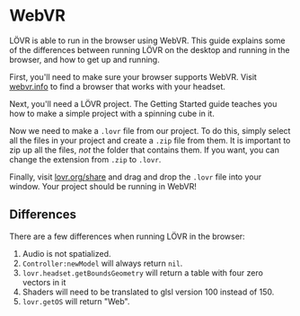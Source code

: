 <!--
category: guide
-->

WebVR
===

LÖVR is able to run in the browser using WebVR.  This guide explains some of the differences between
running LÖVR on the desktop and running in the browser, and how to get up and running.

First, you'll need to make sure your browser supports WebVR.  Visit [webvr.info](http://webvr.info)
to find a browser that works with your headset.

Next, you'll need a LÖVR project.  The <a data-key="Getting_Started">Getting Started</a> guide teaches
you how to make a simple project with a spinning cube in it.

Now we need to make a `.lovr` file from our project.  To do this, simply select all the files in
your project and create a `.zip` file from them.  It is important to zip up all the files, _not_ the
folder that contains them.  If you want, you can change the extension from `.zip` to `.lovr`.

Finally, visit [lovr.org/share](/share) and drag and drop the `.lovr` file into your window.  Your
project should be running in WebVR!

Differences
---

There are a few differences when running LÖVR in the browser:

<ol>
  <li>Audio is not spatialized.</li>
  <li><code>Controller:newModel</code> will always return <code>nil</code>.</li>
  <li><code>lovr.headset.getBoundsGeometry</code> will return a table with four zero vectors in it</li>
  <li>Shaders will need to be translated to glsl version 100 instead of 150.</li>
  <li><code>lovr.getOS</code> will return "Web".</li>
</ol>
